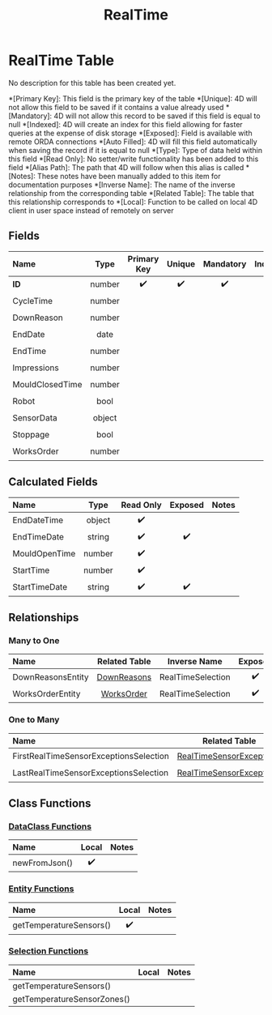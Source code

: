 ﻿---
layout: default
title: RealTime
parent: Tables
---
# RealTime Table
No description for this table has been created yet.

*[Primary Key]: This field is the primary key of the table
*[Unique]: 4D will not allow this field to be saved if it contains a value already used
*[Mandatory]: 4D will not allow this record to be saved if this field is equal to null
*[Indexed]: 4D will create an index for this field allowing for faster queries at the expense of disk storage
*[Exposed]: Field is available with remote ORDA connections
*[Auto Filled]: 4D will fill this field automatically when saving the record if it is equal to null
*[Type]: Type of data held within this field
*[Read Only]: No setter/write functionality has been added to this field
*[Alias Path]: The path that 4D will follow when this alias is called
*[Notes]: These notes have been manually added to this item for documentation purposes
*[Inverse Name]: The name of the inverse relationship from the corresponding table
*[Related Table]: The table that this relationship corresponds to
*[Local]: Function to be called on local 4D client in user space instead of remotely on server
## Fields

|Name|Type|Primary Key|Unique|Mandatory|Indexed|Exposed|Auto Filled|Notes|
|:---|:---:|:---:|:---:|:---:|:---:|:---:|:---:|:---:|
|**ID**|number|✔️|✔️|✔️|✔️|✔️|✔️||
|CycleTime|number|||||✔️|||
|DownReason|number||||✔️|✔️|||
|EndDate|date||||✔️|✔️|||
|EndTime|number|||||✔️|||
|Impressions|number|||||✔️|||
|MouldClosedTime|number|||||✔️|||
|Robot|bool||||✔️|✔️|||
|SensorData|object|||||✔️|||
|Stoppage|bool||||✔️|✔️|||
|WorksOrder|number||||✔️|✔️|||

## Calculated Fields

|Name|Type|Read Only|Exposed|Notes|
|:---|:---:|:---:|:---:|:---:|
|EndDateTime|object|✔️|||
|EndTimeDate|string|✔️|✔️||
|MouldOpenTime|number|✔️|||
|StartTime|number|✔️|||
|StartTimeDate|string|✔️|✔️||

## Relationships
### Many to One

|Name|Related Table|Inverse Name|Exposed|Notes|
|:---|:---:|:---:|:---:|:---:|
|DownReasonsEntity|[DownReasons](DownReasons.md)|RealTimeSelection|✔️||
|WorksOrderEntity|[WorksOrder](WorksOrder.md)|RealTimeSelection|✔️||

### One to Many

|Name|Related Table|Inverse Name|Exposed|Notes|
|:---|:---:|:---:|:---:|:---:|
|FirstRealTimeSensorExceptionsSelection|[RealTimeSensorExceptions](RealTimeSensorExceptions.md)|FirstRealTimeEntity|✔️||
|LastRealTimeSensorExceptionsSelection|[RealTimeSensorExceptions](RealTimeSensorExceptions.md)|LastRealTimeEntity|✔️||

## Class Functions

### [DataClass Functions](https://github.com/synthotec/SynthoTec-4D/blob/main/Project/Sources/Classes/RealTime.4dm)

|Name|Local|Notes|
|:---|:---:|:---:|
|newFromJson()|✔️||

### [Entity Functions](https://github.com/synthotec/SynthoTec-4D/blob/main/Project/Sources/Classes/RealTimeEntity.4dm)

|Name|Local|Notes|
|:---|:---:|:---:|
|getTemperatureSensors()|✔️||

### [Selection Functions](https://github.com/synthotec/SynthoTec-4D/blob/main/Project/Sources/Classes/RealTimeSelection.4dm)

|Name|Local|Notes|
|:---|:---:|:---:|
|getTemperatureSensors()|||
|getTemperatureSensorZones()|||